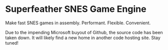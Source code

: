Superfeather SNES Game Engine
====

Make fast SNES games in assembly. Performant. Flexible. Convenient.

Due to the impending Microsoft buyout of Github, the source code has been taken down.
It will likely find a new home in another code hosting site. Stay tuned!
